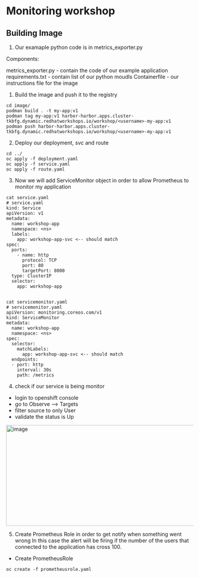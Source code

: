 <h1>Monitoring workshop</h1>


<h2>Building Image</h2>

1. Our examaple python code is in metrics_exporter.py

Components:

metrics_exporter.py - contain the code of our example application
requirements.txt    - contain list of our python moudls
Containerfile       - our instructions file for the image

1. Build the image and push it to the registry

```
cd image/
podman build . -t my-app:v1
podman tag my-app:v1 harbor-harbor.apps.cluster-tkbfg.dynamic.redhatworkshops.io/workshop/<username>-my-app:v1
podman push harbor-harbor.apps.cluster-tkbfg.dynamic.redhatworkshops.io/workshop/<username>-my-app:v1
```

2. Deploy our deployment, svc and route

```
cd ../
oc apply -f deployment.yaml
oc apply -f service.yaml
oc apply -f route.yaml
```

3. Now we will add ServiceMonitor object in order to allow Prometheus to monitor my application
   
```
cat service.yaml
# service.yaml
kind: Service
apiVersion: v1
metadata:
  name: workshop-app
  namespace: <ns>
  labels:
    app: workshop-app-svc <-- should match 
spec:
  ports:
    - name: http
      protocol: TCP
      port: 80
      targetPort: 8000
  type: ClusterIP
  selector:
    app: workshop-app


cat servicemonitor.yaml
# servicemonitor.yaml
apiVersion: monitoring.coreos.com/v1
kind: ServiceMonitor
metadata:
  name: workshop-app
  namespace: <ns>
spec:
  selector:
    matchLabels:
      app: workshop-app-svc <-- should match
  endpoints:
  - port: http
    interval: 30s
    path: /metrics
```

4. check if our service is being monitor

- login to openshift console
- go to Observe --> Targets
- filter source to only User
- validate the status is Up

<img width="1586" height="270" alt="image" src="https://github.com/user-attachments/assets/474a53c7-83d6-45b8-b661-2268e10210d4" />

5. Create Prometheus Role in order to get notify when something went wrong
   In this case the alert will be firing if the number of the users that connected to the application has cross 100.

- Create PrometheusRole
```
oc create -f prometheusrole.yaml
```
